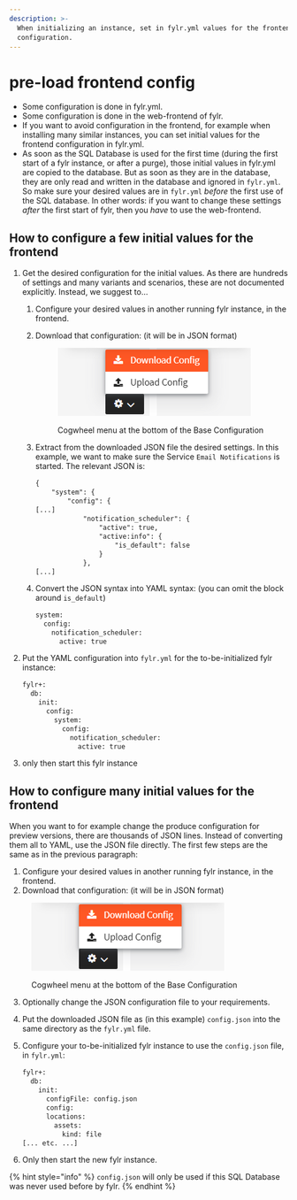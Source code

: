 ```yaml
---
description: >-
  When initializing an instance, set in fylr.yml values for the frontend
  configuration.
---
```


# pre-load frontend config

* Some configuration is done in fylr.yml.
* Some configuration is done in the web-frontend of fylr.
* If you want to avoid configuration in the frontend, for example when installing many similar instances, you can set initial values for the frontend configuration in fylr.yml.
* As soon as the SQL Database is used for the first time (during the first start of a fylr instance, or after a purge), those initial values in fylr.yml are copied to the database. But as soon as they are in the database, they are only read and written in the database and ignored in `fylr.yml`. So make sure your desired values are in `fylr.yml` _before_ the first use of the SQL database. In other words: if you want to change these settings _after_ the first start of fylr, then you _have_ to use the web-frontend.

## How to configure a few initial values for the frontend

1. Get the desired configuration for the initial values. As there are hundreds of settings and many variants and scenarios, these are not documented explicitly. Instead, we suggest to...&#x20;
   1. Configure your desired values in another running fylr instance, in the frontend.
   2.  Download that configuration: (it will be in JSON format)

       <figure><img src="../../.gitbook/assets/image (2) (1).png" alt=""><figcaption><p>Cogwheel menu at the bottom of the Base Configuration</p></figcaption></figure>


   3.  Extract from the downloaded JSON file the desired settings. In this example, we want to make sure the Service `Email Notifications` is started. The relevant JSON is:&#x20;

       ```
       {
           "system": {
               "config": {
       [...]
                   "notification_scheduler": {
                       "active": true,
                       "active:info": {
                           "is_default": false
                       }
                   },
       [...]
       ```
   4.  Convert the JSON syntax into YAML syntax: (you can omit the block around `is_default`)

       ```
       system:
         config:
           notification_scheduler:
             active: true
       ```
2.  Put the YAML configuration into `fylr.yml` for the to-be-initialized fylr instance:

    ```
    fylr+:
      db:
        init:
          config:
            system:
              config:
                notification_scheduler:
                  active: true
    ```
3. only then start this fylr instance

## How to configure many initial values for the frontend

When you want to for example change the produce configuration for preview versions, there are thousands of JSON lines. Instead of converting them all to YAML, use the JSON file directly. The first few steps are the same as in the previous paragraph:

1. Configure your desired values in another running fylr instance, in the frontend.
2. Download that configuration: (it will be in JSON format)

<figure><img src="../../.gitbook/assets/image (2) (1).png" alt=""><figcaption><p>Cogwheel menu at the bottom of the Base Configuration</p></figcaption></figure>

3. Optionally change the JSON configuration file to your requirements.
4. Put the downloaded JSON file as (in this example) `config.json` into the same directory as the `fylr.yml` file.
5.  Configure your to-be-initialized fylr instance to use the `config.json` file, in `fylr.yml`:

    ```
    fylr+:
      db:
        init:
          configFile: config.json
          config:
          locations:
            assets:
              kind: file
    [... etc. ...]
    ```
6. Only then start the new fylr instance.

{% hint style="info" %}
`config.json` will only be used if this SQL Database was never used before by fylr.
{% endhint %}
